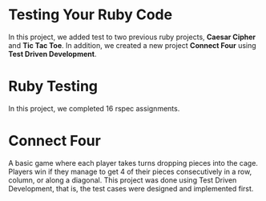 # Testing Your Ruby Code

In this project, we added test to two previous ruby projects, **Caesar Cipher** and **Tic Tac Toe**. In addition, we created a new project **Connect Four** using **Test Driven Development**. 

# Ruby Testing

In this project, we completed 16 rspec assignments.

# Connect Four

A basic game where each player takes turns dropping pieces into the cage. Players win if they manage to get 4 of their pieces consecutively in a row, column, or along a diagonal. This project was done using Test Driven Development, that is, the test cases were designed and implemented first.

